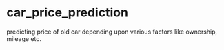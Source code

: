 # car_price_prediction
predicting price of old car depending upon various factors like ownership, mileage etc.
